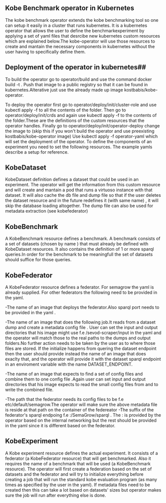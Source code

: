 ## Kobe Benchmark operator in Kubernetes ##
The kobe benchmark operator extends the kobe benchmarking tool so one can setup it easily 
in a cluster that runs kubernetes.
It is a kubernetes operator that allows the user to define the benchmarkexperiment by applying a set of yaml files 
that desrcibe new kubernetes custom resources which are explained below.The kobe-operator will use those resources to create 
and mantain the necessary components in kubernetes without the user having to specifically define them.

## Deployment of the operator in kubernetes## 
To build the operator go to operator/build and use the command docker build -t <operator-image-name> . Push that image to a public registry so that 
it can be found in kubernetes.Alterative just use the already made up image kostbabis/kobe-operator.

To deploy the operator first go to operator/deploy/init/cluster-role and use kubectl apply -f  to all the contents of the folder.
Then go to operator/deploy/init/crds and again use kubectl apply -f to the contents of the folder.These are the definitions of the custom resources that 
the operator handles.
Finally go to operator/deploy/init/operator-deploy change the image to <operator-image-name> (skip this if you won't build the operator and use preexisting
kostbabis/kobe-operator image) 
Use kubectl apply -f operator-yaml which will set the deployment of the operator.
To define the components of an experiment you need to set the following resources. The example yamls describe a setup for reference.


## KobeDataset ##
KobeDataset definition defines a dataset that could be used in an experiment.
The operator will get the information from this custom resource and will create and mantain a pod that runs
a virtuoso instance with that dataset. It will also cache the db file and dump file so that if the user
deletes the dataset resource and in the future redefines it (with same name) , it will skip the database loading altogether. 
The dump file can also be used for metadata extraction (see kobefederator)


## KobeBenchmark ## 
A KobeBenchmark resource defines a benchmark. A benchmark consists of a set of datasets (chosen by name ) 
that must already be defined with KobeDataset resources. It also contains the definition of 1 or more sparql queries.In order for
the benchmark to be meaningfull the set of datasets should suffice for those queries.


## KobeFederator ##
A KobeFederator resource defines a federator. For semagrow the yaml is already supplied.
For other federators the following need to be provided in the yaml.

-The name of an image that deploys the federator.Also sparql port needs to be provided in the yaml .

-The name of an image that does the following job.It reads from a dataset dump and create a metadata config file .
User can set the input and output directories that his image might use f.e /sevod-scraper/input in the yaml and the operator will match those
to the real paths to the dumps and output folders.No further action needs to be taken by the user as to where those files are stored.
If the initialize happens from quering the dataset endpoint then the user should provide instead the name of
an image that does exaclty that, and the operator will provide it with the dataset sparql endpoint in an enviroment variable with the name DATASET_ENDPOINT.

-The name of an image that expects to find a set of config files and combine them to one config file .Again user can set input and output directories that
his image expects to read the small config files from and to write the combined file.

-The path that the federator needs its config files to be f.e etc/default/semagrow.The operator will make sure the above metadata file is reside at that path on the container
of the federeator
-The suffix of the federator's sparql endpoing f.e <endpoint>:<port>/SemaGrow/sparql .
The <endpoint>:<port> is provided by the operator based on the internal networking but the rest should be provided in the yaml since it is different based on the federator.

## KobeExperiment ##
A Kobe experiment resource defines the actual experiment. It consists of a federator (a KobeFederator resource) that will get benchmarked.
Also it requires the name of a benchmark that will be used (a KobeBenchmark resource).
The operator will first create a federation based on the set of datasets and the federator and will try to initialize everything
before creating a job that will run the standard kobe evaluation program (as many times as specified by the user in the yaml). If metadata files need to be created then this can take 
a lot based on datasets' sizes but operator makes sure the job will run after everything else is done.



     


